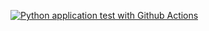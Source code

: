 [![Python application test with Github Actions](https://github.com/liuyunan20/aws_microservices_python/actions/workflows/devops.yml/badge.svg)](https://github.com/liuyunan20/aws_microservices_python/actions/workflows/devops.yml)

